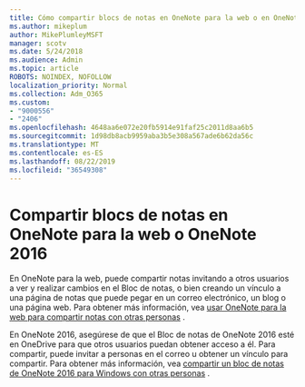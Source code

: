 ```yaml
---
title: Cómo compartir blocs de notas en OneNote para la web o en OneNote 2016
ms.author: mikeplum
author: MikePlumleyMSFT
manager: scotv
ms.date: 5/24/2018
ms.audience: Admin
ms.topic: article
ROBOTS: NOINDEX, NOFOLLOW
localization_priority: Normal
ms.collection: Adm_O365
ms.custom:
- "9000556"
- "2406"
ms.openlocfilehash: 4648aa6e072e20fb5914e91faf25c2011d8aa6b5
ms.sourcegitcommit: 1d98db8acb9959aba3b5e308a567ade6b62da56c
ms.translationtype: MT
ms.contentlocale: es-ES
ms.lasthandoff: 08/22/2019
ms.locfileid: "36549308"
---
```

# <a name="share-notebooks-in-onenote-for-the-web-or-onenote-2016"></a>Compartir blocs de notas en OneNote para la web o OneNote 2016

En OneNote para la web, puede compartir notas invitando a otros usuarios a ver y realizar cambios en el Bloc de notas, o bien creando un vínculo a una página de notas que puede pegar en un correo electrónico, un blog o una página web. Para obtener más información, vea [usar OneNote para la web para compartir notas con otras personas](https://support.office.com/article/D3481FBE-E06C-4883-B7E9-B2EE9F38AED3) .

En OneNote 2016, asegúrese de que el Bloc de notas de OneNote 2016 esté en OneDrive para que otros usuarios puedan obtener acceso a él. Para compartir, puede invitar a personas en el correo u obtener un vínculo para compartir. Para obtener más información, vea [compartir un bloc de notas de OneNote 2016 para Windows con otras personas](https://support.office.com/article/d14b6033-7a95-4536-9216-bb0a5e0f8285) .